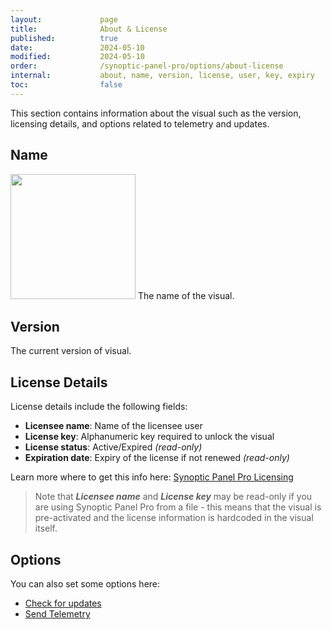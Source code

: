 ```yaml
---
layout:             page
title:              About & License
published:          true
date:               2024-05-10
modified:           2024-05-10
order:              /synoptic-panel-pro/options/about-license
internal:           about, name, version, license, user, key, expiry
toc:                false
---
```

This section contains information about the visual such as the version, licensing details, and options related to telemetry and updates.

## Name
<todo><img src="images/about.png" width="200" class="fr"></todo>
The name of the visual.

## Version

The current version of visual.

## License Details

License details include the following fields:

-	**Licensee name**: Name of the licensee user
-	**License key**: Alphanumeric key required to unlock the visual
-	**License status**: Active/Expired *(read-only)*
-	**Expiration date**: Expiry of the license if not renewed *(read-only)*

Learn more where to get this info here: [Synoptic Panel Pro Licensing](../../licensing.md)

> Note that ***Licensee name*** and ***License key*** may be read-only if you are using Synoptic Panel Pro from a file - this means that the visual is pre-activated and the license information is hardcoded in the visual itself.

## Options

You can also set some options here:
- [Check for updates](check-for-updates.md)
- [Send Telemetry](send-telemetry.md)